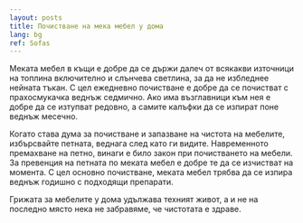 ```yaml
---
layout: posts
title: Почистване на мека мебел у дома
lang: bg
ref: Sofas
---
```


Меката мебел в къщи е добре да се държи далеч от всякакви източници на топлина включително и слънчева светлина, за да не избледнее нейната тъкан. С цел ежедневно почистване е добре да се почистват с прахосмукачка веднъж седмично. Ако има възглавници към нея е добре да се изтупват редовно, а самите калъфки да се изпират поне веднъж месечно.

Когато става дума за почистване и запазване на чистота на мебелите, избърсвайте петната, веднага след като ги видите. Навременното премахване на петно, винаги е било закон при почистването на мебели.
За превенция на петната по меката мебел е добре те да се изчистват на момента. С цел основно почистване, меката мебел трябва да се изпира веднъж годишно с подходящи препарати.

Грижата за мебелите у дома удължава техният живот, а и не на последно място нека не забравяме, че чистотата е здраве.